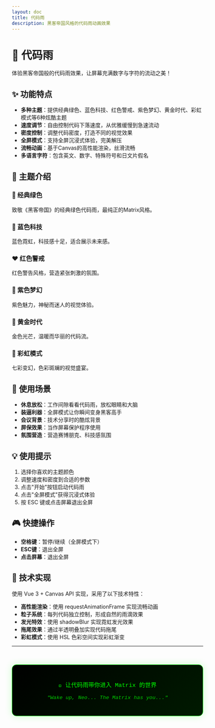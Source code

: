 ```yaml
---
layout: doc
title: 代码雨
description: 黑客帝国风格的代码雨动画效果
---
```


<script setup>
import CodeRain from './CodeRain.vue'
</script>

# 💚 代码雨

体验黑客帝国般的代码雨效果，让屏幕充满数字与字符的流动之美！

<CodeRain />

## ✨ 功能特点

- **多种主题**：提供经典绿色、蓝色科技、红色警戒、紫色梦幻、黄金时代、彩虹模式等6种炫酷主题
- **速度调节**：自由控制代码下落速度，从优雅缓慢到急速流动
- **密度控制**：调整代码密度，打造不同的视觉效果
- **全屏模式**：支持全屏沉浸式体验，完美解压
- **流畅动画**：基于Canvas的高性能渲染，丝滑流畅
- **多语言字符**：包含英文、数字、特殊符号和日文片假名

## 🎨 主题介绍

### 💚 经典绿色
致敬《黑客帝国》的经典绿色代码雨，最纯正的Matrix风格。

### 💙 蓝色科技
蓝色霓虹，科技感十足，适合展示未来感。

### ❤️ 红色警戒
红色警告风格，营造紧张刺激的氛围。

### 💜 紫色梦幻
紫色魅力，神秘而迷人的视觉体验。

### 💛 黄金时代
金色光芒，温暖而华丽的代码流。

### 🌈 彩虹模式
七彩变幻，色彩斑斓的视觉盛宴。

## 🎯 使用场景

- **休息放松**：工作间隙看看代码雨，放松眼睛和大脑
- **装逼利器**：全屏模式让你瞬间变身黑客高手
- **会议背景**：技术分享时的酷炫背景
- **屏保效果**：当作屏幕保护程序使用
- **氛围营造**：营造赛博朋克、科技感氛围

## 💡 使用提示

1. 选择你喜欢的主题颜色
2. 调整速度和密度到合适的参数
3. 点击"开始"按钮启动代码雨
4. 点击"全屏模式"获得沉浸式体验
5. 按 ESC 键或点击屏幕退出全屏

## 🎮 快捷操作

- **空格键**：暂停/继续（全屏模式下）
- **ESC键**：退出全屏
- **点击屏幕**：退出全屏

## 🔧 技术实现

使用 Vue 3 + Canvas API 实现，采用了以下技术特性：

- **高性能渲染**：使用 requestAnimationFrame 实现流畅动画
- **粒子系统**：每列代码独立控制，形成自然的雨滴效果
- **发光特效**：使用 shadowBlur 实现霓虹发光效果
- **拖尾效果**：通过半透明叠加实现代码拖尾
- **彩虹模式**：使用 HSL 色彩空间实现彩虹渐变

---

<div class="tool-footer">
  <p>💚 让代码雨带你进入 Matrix 的世界</p>
  <p class="quote">"Wake up, Neo... The Matrix has you..."</p>
</div>

<style scoped>
.tool-footer {
  text-align: center;
  margin-top: 3rem;
  padding: 2rem;
  background: linear-gradient(135deg, #000000, #001a00);
  border-radius: 12px;
  border: 1px solid #00ff00;
  box-shadow: 0 0 20px rgba(0, 255, 0, 0.2);
}

.tool-footer p {
  margin: 0.5rem 0;
  color: #00ff00;
  font-size: 0.95rem;
  font-family: 'Courier New', monospace;
}

.tool-footer .quote {
  font-style: italic;
  opacity: 0.8;
  font-size: 0.85rem;
  margin-top: 1rem;
}
</style>

